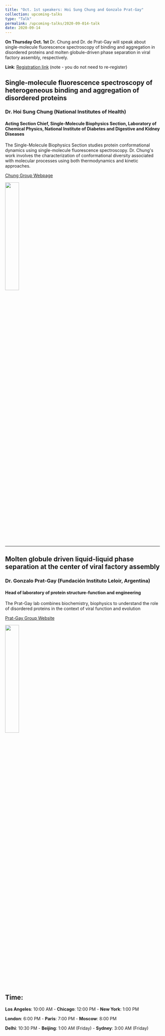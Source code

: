 ```yaml
---
title: "Oct. 1st speakers: Hoi Sung Chung and Gonzalo Prat-Gay"
collection: upcoming-talks
type: "Talk"
permalink: /upcoming-talks/2020-09-014-talk
date: 2020-09-14
---
```


**On Thursday Oct. 1st** Dr. Chung and Dr. de Prat-Gay will speak about single-molecule fluorescence spectroscopy of binding and aggregation in disordered proteins and molten globule-driven phase separation in viral factory assembly, respectively. 


**Link**: [Registration link](https://forms.gle/eGgFFj7Tx3wAB2qh9) (note - you do not need to re-register)


## Single-molecule fluorescence spectroscopy of heterogeneous binding and aggregation of disordered proteins

### Dr. Hoi Sung Chung (National Institutes of Health)

#### Acting Section Chief, Single-Molecule Biophysics Section, Laboratory of Chemical Physics, National Institute of Diabetes and Digestive and Kidney Diseases
The Single-Molecule Biophysics Section studies protein conformational dynamics using single-molecule fluorescence spectroscopy. Dr. Chung's work involves the characterization of conformational diversity associated with molecular processes using both thermodynamics and kinetic approaches. 


[Chung Group Webpage](https://www.niddk.nih.gov/about-niddk/staff-directory/biography/chung-hoi)

<img src="{{site.baseurl}}/images/speakers/2020/chung.jpg" width="30%">

---


## Molten globule driven liquid-liquid phase separation at the center of viral factory assembly

### Dr. Gonzalo Prat-Gay (Fundación Instituto Leloir, Argentina)


#### Head of laboratory of protein structure-function and engineering
The Prat-Gay lab combines biochemistry, biophysics to understand the role of disordered proteins in the context of viral function and evolution

[Prat-Gay Group Website](https://www.leloir.org.ar/pratgay-en/)

<img src="{{site.baseurl}}/images/speakers/2020/pratgay.jpg" width="30%">


## Time:
**Los Angeles**: 10:00 AM - **Chicago**: 12:00 PM  - **New York**: 1:00 PM 

**London**: 6:00 PM - **Paris**: 7:00 PM - **Moscow**: 8:00 PM 

**Delhi**: 10:30 PM - **Beijing**: 1:00 AM (Friday)  - **Sydney**: 3:00 AM (Friday)




